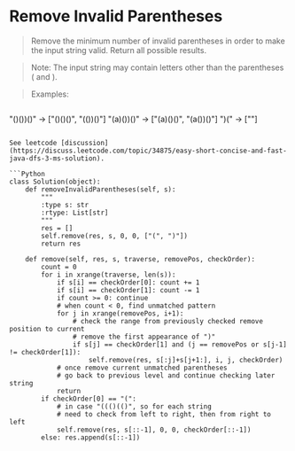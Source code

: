 # Remove Invalid Parentheses

> Remove the minimum number of invalid parentheses in order to make the input string valid. Return all possible results.

> Note: The input string may contain letters other than the parentheses ( and ).

> Examples:

> ```
"()())()" -> ["()()()", "(())()"]
"(a)())()" -> ["(a)()()", "(a())()"]
")(" -> [""]
```

See leetcode [discussion](https://discuss.leetcode.com/topic/34875/easy-short-concise-and-fast-java-dfs-3-ms-solution).

```Python
class Solution(object):
    def removeInvalidParentheses(self, s):
        """
        :type s: str
        :rtype: List[str]
        """
        res = []
        self.remove(res, s, 0, 0, ["(", ")"])
        return res

    def remove(self, res, s, traverse, removePos, checkOrder):
        count = 0
        for i in xrange(traverse, len(s)):
            if s[i] == checkOrder[0]: count += 1
            if s[i] == checkOrder[1]: count -= 1
            if count >= 0: continue
            # when count < 0, find unmatched pattern
            for j in xrange(removePos, i+1):
                # check the range from previously checked remove position to current
                # remove the first appearance of ")"
                if s[j] == checkOrder[1] and (j == removePos or s[j-1] != checkOrder[1]):
                    self.remove(res, s[:j]+s[j+1:], i, j, checkOrder)
            # once remove current unmatched parentheses
            # go back to previous level and continue checking later string
            return
        if checkOrder[0] == "(":
            # in case "((()(()", so for each string
            # need to check from left to right, then from right to left
            self.remove(res, s[::-1], 0, 0, checkOrder[::-1])
        else: res.append(s[::-1])
```

